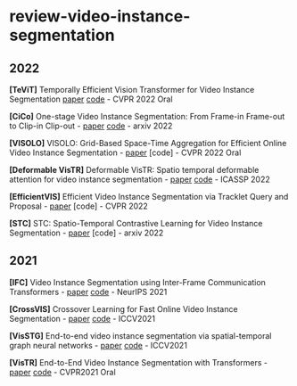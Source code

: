 # review-video-instance-segmentation


## 2022

**[TeViT]** Temporally Efficient Vision Transformer for Video Instance Segmentation [paper](https://arxiv.org/abs/2204.08412) [code](https://github.com/hustvl/TeViT) - CVPR 2022 Oral

**[CiCo]** One-stage Video Instance Segmentation: From Frame-in Frame-out to Clip-in Clip-out - [paper](https://arxiv.org/abs/2203.06421) [code](https://github.com/MinghanLi/CiCo) - arxiv 2022

**[VISOLO]** VISOLO: Grid-Based Space-Time Aggregation for Efficient Online Video Instance Segmentation - [paper](https://arxiv.org/abs/2112.04177) [code] - CVPR 2022 Oral

**[Deformable VisTR]** Deformable VisTR: Spatio temporal deformable attention for video instance segmentation - [paper](https://arxiv.org/abs/2203.06318) [code](https://github.com/skrya/DefVIS) - ICASSP 2022

**[EfficientVIS]** Efficient Video Instance Segmentation via Tracklet Query and Proposal - [paper](https://arxiv.org/abs/2203.01853) [code] - CVPR 2022

**[STC]** STC: Spatio-Temporal Contrastive Learning for Video Instance Segmentation - [paper](https://arxiv.org/abs/2202.03747) [code] - arxiv 2022 

## 2021

**[IFC]** Video Instance Segmentation using Inter-Frame Communication Transformers - [paper](https://arxiv.org/abs/2106.03299) [code](https://github.com/sukjunhwang/IFC) - NeurIPS 2021

**[CrossVIS]** Crossover Learning for Fast Online Video Instance Segmentation - [paper](https://arxiv.org/abs/2104.05970) [code](https://github.com/hustvl/CrossVIS) - ICCV2021


**[VisSTG]** End-to-end video instance segmentation via spatial-temporal graph neural networks - [paper](https://arxiv.org/abs/2203.03145) [code](https://github.com/lucaswithai/visgraph) - ICCV2021

**[VisTR]** End-to-End Video Instance Segmentation with Transformers - [paper](https://arxiv.org/abs/2011.14503) [code](https://github.com/Epiphqny/VisTR) - CVPR2021 Oral
